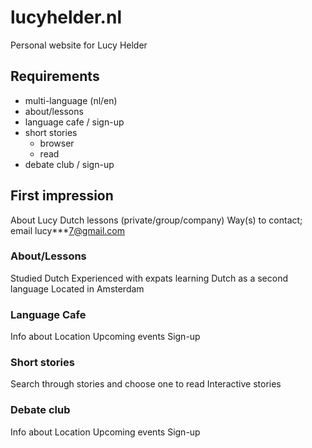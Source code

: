 # lucyhelder.nl
Personal website for Lucy Helder

## Requirements
- multi-language (nl/en)
- about/lessons
- language cafe / sign-up
- short stories
  - browser
  - read
- debate club / sign-up

## First impression
About Lucy
Dutch lessons (private/group/company)
Way(s) to contact; email lucy***7@gmail.com

### About/Lessons
Studied Dutch
Experienced with expats learning Dutch as a second language
Located in Amsterdam

### Language Cafe
Info about
Location
Upcoming events
Sign-up

### Short stories
Search through stories and choose one to read
Interactive stories

### Debate club
Info about
Location
Upcoming events
Sign-up
